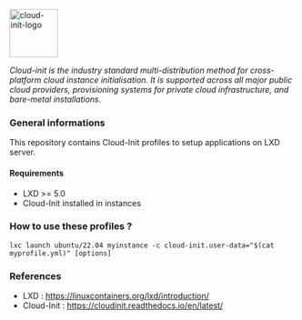 <p><img src="https://assets.ubuntu.com/v1/15971bf5-cloud-init-primary.svg" alt="cloud-init-logo" title="cloud-init" align="top" height=85 /></p>

*Cloud-init is the industry standard multi-distribution method for cross-platform cloud instance initialisation. It is supported across all major public cloud providers, provisioning systems for private cloud infrastructure, and bare-metal installations.*

### General informations

This repository contains Cloud-Init profiles to setup applications on LXD server.

#### Requirements

* LXD >= 5.0
* Cloud-Init installed in instances

### How to use these profiles ?

```shell
lxc launch ubuntu/22.04 myinstance -c cloud-init.user-data="$(cat myprofile.yml)" [options]
```

### References

* LXD : https://linuxcontainers.org/lxd/introduction/
* Cloud-Init : https://cloudinit.readthedocs.io/en/latest/
